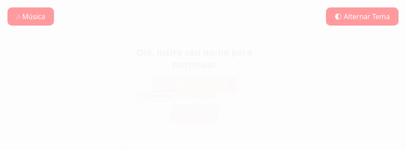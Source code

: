 <!DOCTYPE html>
<html lang="pt-BR">
<head>
  <meta charset="UTF-8" />
  <meta name="viewport" content="width=device-width, initial-scale=1.0"/>
  <title>Minha Declaração</title>
  <style>
    * {
      margin: 0;
      padding: 0;
      box-sizing: border-box;
      font-family: 'Segoe UI', sans-serif;
    }

    body {
      background: linear-gradient(135deg, #ff9a9e, #fad0c4);
      min-height: 100vh;
      display: flex;
      flex-direction: column;
      align-items: center;
      color: #333;
      position: relative;
      overflow-x: hidden;
      padding-top: 60px;
    }

    body.dark-mode {
      background: #1e1e1e;
      color: #eee;
    }

    body.dark-mode .container {
      background: #333;
      color: #eee;
    }

    .container {
      background-color: white;
      padding: 40px;
      border-radius: 20px;
      box-shadow: 0 10px 25px rgba(0, 0, 0, 0.1);
      max-width: 700px;
      width: 90%;
      text-align: center;
      position: relative;
      z-index: 1;
      margin-top: 20px;
      animation: fadeIn 1s ease;
    }

    @keyframes fadeIn {
      from { opacity: 0; transform: translateY(-20px); }
      to { opacity: 1; transform: translateY(0); }
    }

    input[type="text"] {
      padding: 10px;
      border: 2px solid #ff9a9e;
      border-radius: 10px;
      width: 80%;
      margin-bottom: 20px;
      font-size: 16px;
    }

    .file-label, button {
      background-color: #ff9a9e;
      color: white;
      padding: 10px 20px;
      border-radius: 10px;
      font-size: 16px;
      cursor: pointer;
      transition: background 0.3s;
      margin: 10px;
      border: none;
    }

    button:hover, .file-label:hover {
      background-color: #ff7b8c;
    }

    input[type="file"] { display: none; }

    .conteudo {
      display: flex;
      align-items: center;
      justify-content: center;
      flex-wrap: wrap;
    }

    .mensagem {
      flex: 1 1 300px;
      padding: 20px;
    }

    .imagem {
      flex: 0 1 200px;
      margin-left: 20px;
      position: relative;
    }

    .imagem img {
      max-width: 200px;
      border-radius: 50%;
      border: 5px solid #ff9a9e;
    }

    .imagem::before {
      content: '❤️';
      font-size: 40px;
      position: absolute;
      top: -20px;
      right: -20px;
      animation: pulse 1.5s infinite;
    }

    @keyframes pulse {
      0% { transform: scale(1); }
      50% { transform: scale(1.2); }
      100% { transform: scale(1); }
    }

    .categoria-btns button {
      display: block;
      width: 80%;
      margin: 10px auto;
    }

    .tema-toggle {
      position: absolute;
      top: 20px;
      right: 20px;
    }

    .musica-toggle {
      position: absolute;
      top: 20px;
      left: 20px;
    }

    .spotify-embed {
      position: absolute;
      top: 100px;
      left: 20px;
      display: none;
      width: 300px;
      height: 352px;
      border-radius: 12px;
      overflow: hidden;
      box-shadow: 0 4px 20px rgba(0,0,0,0.2);
      z-index: 2;
    }
  </style>
</head>
<body>
  <div class="tema-toggle">
    <button onclick="alternarTema()">🌓 Alternar Tema</button>
  </div>

  <div class="musica-toggle">
    <button onclick="mostrarSpotify()">🎶 Música</button>
  </div>

  <div id="spotifyContainer" class="spotify-embed">
    <iframe id="spotifyEmbed" style="border:none;width:100%;height:100%;" src="" frameborder="0" allowfullscreen allow="autoplay; clipboard-write; encrypted-media; fullscreen; picture-in-picture" loading="lazy"></iframe>
  </div>

  <div class="container" id="entrada">
    <h2>Olá, insira seu nome para continuar</h2>
    <input type="text" id="nome" placeholder="Digite seu nome aqui...">
    <br>
    <label for="foto" class="file-label">Escolher uma foto ❤️</label>
    <input type="file" id="foto" accept="image/*">
    <br>
    <button onclick="irParaSelecao()">Continuar</button>
  </div>

  <div class="container" id="selecao" style="display: none;">
    <h2>Escolha uma categoria:</h2>
    <div class="categoria-btns">
      <button onclick="mostrarDeclaracao('fofo')">🐻 Fofo</button>
      <button onclick="mostrarDeclaracao('engracado')">😄 Engraçado</button>
      <button onclick="mostrarDeclaracao('poetico')">🎭 Poético</button>
      <button onclick="mostrarDeclaracao('profundo')">🌌 Profundo</button>
      <button onclick="mostrarDeclaracao('aceita')">❤️ Aceita?</button>
      <button onclick="surpreenda()">🎁 Surpreenda-me</button>
    </div>
  </div>

  <div class="container" id="declaracao" style="display: none;">
    <h2 id="titulo"></h2>
    <div class="conteudo">
      <div class="mensagem"><p id="mensagem"></p></div>
      <div class="imagem" id="fotoContainer" style="display: none;">
        <img id="imagemPreview" src="" alt="Foto da pessoa">
      </div>
    </div>
    <button onclick="window.print()">📄 Imprimir declaração</button>
  </div>

  <script src="https://cdn.jsdelivr.net/npm/canvas-confetti@1.6.0/dist/confetti.browser.min.js"></script>
  <script>
    const mensagensPorCategoria = {
      fofo: nome => `
        Se eu pudesse te dar uma coisa, seria o espelho da forma como te vejo:
incrível, forte, doce e absolutamente único(a).<br><br>
        Você é meu pensamento bom de todo dia.<br><br>
        Com carinho,
Alguém que gosta muito de você 💞
      `,
      engracado: nome => `
        ${nome},Se eu ganhasse uma moeda a cada vez que você me faz rir, já teria comprado um lanche... e um carro... e talvez uma ilha 🏝️
<br><br>
        Você tem o dom de transformar drama em comédia e preguiça em arte.<br><br>
        Cientificamente comprovado: 100% das vezes que você aparece, meu tédio vai embora e leva a dignidade junto 😅<br><br>
        Continue sendo essa mistura de meme ambulante e abraço sincero — o mundo agradece!
      `,
      poetico: nome => `
        Em meio a tantos caminhos, encontrei você.
Como se o universo soubesse exatamente o que me faltava.<br><br>
        Você é poesia em forma de gente,
um abraço que mora no pensamento.<br><br>
Que sorte a minha te ter por perto,
mesmo quando a distância insiste em aparecer.<br><br>
        Com afeto infinito,
Alguém que gosta muito de ter você ❤️   
      `,
      profundo: nome => `
        Dentro de você mora uma força que o mundo ainda não conseguiu medir.<br><br>
        Você é feito(a) de silêncios que gritam, de gestos que curam, e de uma luz que nem sempre percebe — mas todos ao seu redor sentem.<br><br>
        Mesmo nos dias nublados, sua alma é sol.<br><br>
        Nunca subestime o impacto de ser exatamente quem você é.<br><br>
        Obrigado(a) por existir, ${nome}. Você é perfeito(a).
      `,
      aceita: nome => `
        ${nome},<br><br>
       Opa... desculpa atrapalhar,
é que eu estava ensaiando isso faz um tempinho… e agora eu criei coragem. 💌<br><br>
        Desde que você apareceu, tudo ficou mais bonito.
Seu jeitinho, seu sorriso, sua voz… tudo em você parece encaixar direitinho no que eu nem sabia que faltava em mim.<br><br>
        Você me faz querer ser melhor, me faz sorrir do nada, me faz sentir aquele friozinho na barriga gostoso só de imaginar você por perto.<br><br>
        Com todo o amor do mundo,<br>
        Estar com você é como um abraço quentinho num dia frio, como aquele cheirinho de bolo saindo do forno — aconchegante, leve e cheio de carinho.<br><br>
       E por mais que eu tente escrever tudo o que sinto, parece que nenhuma palavra dá conta do tanto de carinho, cuidado e amor que eu guardo por você aqui dentro.<br><br>
       Então... pra tornar tudo isso ainda mais especial, só falta uma coisinha:<br><br>
        🌸 Você quer namorar comigo? 💕
      `
    };

    const playlists = [
      "https://open.spotify.com/embed/playlist/37i9dQZF1DXcBWIGoYBM5M?utm_source=generator"
    ];

    let spotifyVisible = false;

    function mostrarSpotify() {
      const embed = document.getElementById("spotifyEmbed");
      const container = document.getElementById("spotifyContainer");

      if (!spotifyVisible) {
        const aleatorio = playlists[Math.floor(Math.random() * playlists.length)];
        embed.src = aleatorio;
        container.style.display = "block";
      } else {
        container.style.display = "none";
        embed.src = "";
      }

      spotifyVisible = !spotifyVisible;
    }

    function alternarTema() {
      document.body.classList.toggle("dark-mode");
    }

    function irParaSelecao() {
      const nome = document.getElementById("nome").value.trim();
      if (nome === "") {
        alert("Por favor, insira seu nome.");
        return;
      }
      document.getElementById("entrada").style.display = "none";
      document.getElementById("selecao").style.display = "block";
    }

    function mostrarDeclaracao(categoria) {
      const nome = document.getElementById("nome").value.trim();
      const foto = document.getElementById("foto").files[0];

      const mensagemFunc = mensagensPorCategoria[categoria];
      if (!mensagemFunc) return;

      document.getElementById("selecao").style.display = "none";
      document.getElementById("declaracao").style.display = "block";
      document.getElementById("titulo").innerText = `Para você, ${nome}`;
      document.getElementById("mensagem").innerHTML = mensagemFunc(nome);

      if (foto) {
        const reader = new FileReader();
        reader.onload = function(e) {
          document.getElementById("imagemPreview").src = e.target.result;
          document.getElementById("fotoContainer").style.display = "block";
        };
        reader.readAsDataURL(foto);
      }

      setTimeout(() => {
        confetti({
          particleCount: 150,
          spread: 100,
          origin: { y: 0.6 }
        });
      }, 500);
    }

    function surpreenda() {
      const categorias = ['fofo', 'engracado', 'poetico', 'profundo'];
      const aleatoria = categorias[Math.floor(Math.random() * categorias.length)];
      mostrarDeclaracao(aleatoria);
    }
  </script>
</body>
</html>
